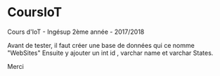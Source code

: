 # CoursIoT
Cours d'IoT - Ingésup 2ème année - 2017/2018

Avant de tester, il faut créer une base de données qui ce nomme "WebSites"
Ensuite y ajouter un int id , varchar name et varchar States.

Merci
